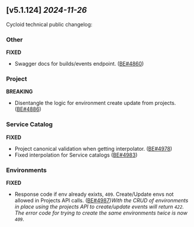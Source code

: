 ## [v5.1.124] _2024-11-26_

Cycloid technical public changelog:

### Other
**FIXED**
- Swagger docs for builds/events endpoint. ([BE#4860])
### Project
**BREAKING**
- Disentangle the logic for environment create update from projects. ([BE#4886])
### Service Catalog
**FIXED**
- Project canonical validation when getting interpolator. ([BE#4978])
- Fixed interpolation for Service catalogs ([BE#4983])
### Environments
**FIXED**
- Response code if env already exixts, `409`. Create/Update envs not allowed in Projects API calls. ([BE#4987])*With the CRUD of environments in place using the projects API to create/update events will return `422`. The error code for trying to create the same environments twice is now `409`.*

[BE#4860]: https://github.com/cycloidio/youdeploy-http-api/pull/4860
[BE#4886]: https://github.com/cycloidio/youdeploy-http-api/pull/4886
[BE#4978]: https://github.com/cycloidio/youdeploy-http-api/pull/4978
[BE#4983]: https://github.com/cycloidio/youdeploy-http-api/pull/4983
[BE#4987]: https://github.com/cycloidio/youdeploy-http-api/pull/4987

